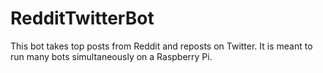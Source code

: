 # RedditTwitterBot
This bot takes top posts from Reddit and reposts on Twitter.
It is meant to run many bots simultaneously on a Raspberry Pi.
